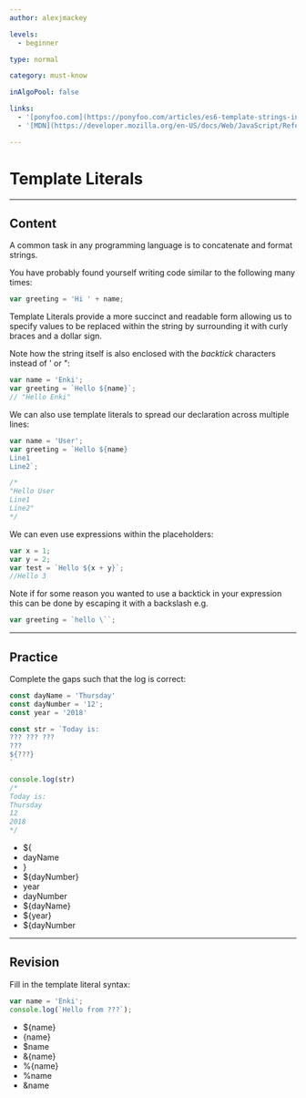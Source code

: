 ```yaml
---
author: alexjmackey

levels:
  - beginner

type: normal

category: must-know

inAlgoPool: false

links:
  - '[ponyfoo.com](https://ponyfoo.com/articles/es6-template-strings-in-depth){website}'
  - '[MDN](https://developer.mozilla.org/en-US/docs/Web/JavaScript/Reference/Template_literals){website}'

---
```


# Template Literals

---

## Content

A common task in any programming language is to concatenate and format strings.

You have probably found yourself writing code similar to the following many times:

```javascript
var greeting = 'Hi ' + name;
```

Template Literals provide a more succinct and readable form allowing us to specify values to be replaced within the string by surrounding it with curly braces and a dollar sign.

Note how the string itself is also enclosed with the _backtick_ characters instead of ' or ":

```javascript
var name = 'Enki';
var greeting = `Hello ${name}`;
// "Hello Enki"
```

We can also use template literals to spread our declaration across multiple lines:

```javascript
var name = 'User';
var greeting = `Hello ${name}
Line1
Line2`;

/*
"Hello User
Line1
Line2"
*/
```

We can even use expressions within the placeholders:

```javascript
var x = 1;
var y = 2;
var test = `Hello ${x + y}`;
//Hello 3
```

Note if for some reason you wanted to use a backtick in your expression this can be done by escaping it with a backslash e.g.

```javascript
var greeting = `hello \``;
```

---

## Practice

Complete the gaps such that the log is correct:

```javascript
const dayName = 'Thursday'
const dayNumber = '12';
const year = '2018'

const str = `Today is:
??? ??? ???
???
${???}
`

console.log(str)
/*
Today is:
Thursday
12
2018
*/
```

- ${
- dayName
- }
- ${dayNumber}
- year
- dayNumber
- ${dayName}
- ${year}
- ${dayNumber

---

## Revision

Fill in the template literal syntax:

```javascript
var name = 'Enki';
console.log(`Hello from ???`);
```

- ${name}
- {name}
- $name
- &{name}
- %{name}
- %name
- &name
